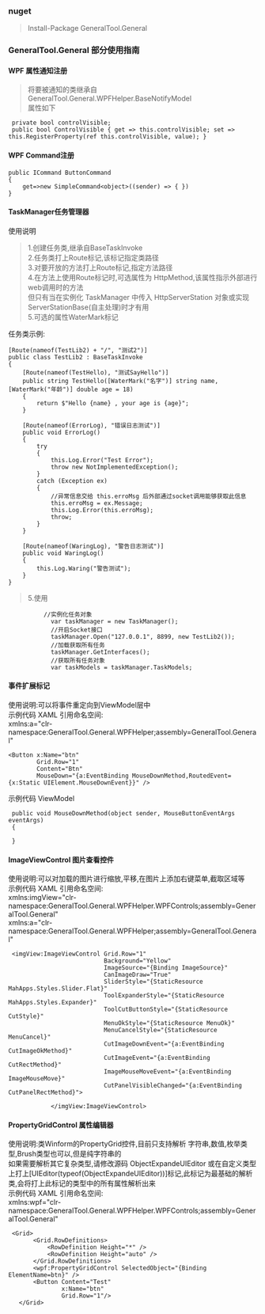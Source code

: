 ﻿### nuget
> Install-Package GeneralTool.General
> 
### GeneralTool.General 部分使用指南

#### WPF 属性通知注册
> 将要被通知的类继承自GeneralTool.General.WPFHelper.BaseNotifyModel <br>
> 属性如下
```
 private bool controlVisible;
 public bool ControlVisible { get => this.controlVisible; set => this.RegisterProperty(ref this.controlVisible, value); }
```

#### WPF Command注册
```
public ICommand ButtonCommand
{
    get=>new SimpleCommand<object>((sender) => { })
}
```


#### TaskManager任务管理器
使用说明
> 1.创建任务类,继承自BaseTaskInvoke <br>
2.任务类打上Route标记,该标记指定类路径 <br>
3.对要开放的方法打上Route标记,指定方法路径 <br>
4.在方法上使用Route标记时,可选属性为 HttpMethod,该属性指示外部进行web调用时的方法<br>
  但只有当在实例化 TaskManager 中传入 HttpServerStation 对象或实现 ServerStationBase(自主处理)时才有用<br>
5.可选的属性WaterMark标记 <br>

任务类示例:
> 
	[Route(nameof(TestLib2) + "/", "测试2")]
    public class TestLib2 : BaseTaskInvoke
    {
        [Route(nameof(TestHello), "测试SayHello")]
        public string TestHello([WaterMark("名字")] string name, [WaterMark("年龄")] double age = 18)
        {
            return $"Hello {name} , your age is {age}";
        }

        [Route(nameof(ErrorLog), "错误日志测试")]
        public void ErrorLog()
        {
            try
            {
                this.Log.Error("Test Error");
                throw new NotImplementedException();
            }
            catch (Exception ex)
            {
                //异常信息交给 this.erroMsg 后外部通过socket调用能够获取此信息
                this.erroMsg = ex.Message;
                this.Log.Error(this.erroMsg);
                throw;
            }
        }

        [Route(nameof(WaringLog), "警告日志测试")]
        public void WaringLog()
        {
            this.Log.Waring("警告测试");
        }
    }


> 5.使用 <br>
```
  		  //实例化任务对象
            var taskManager = new TaskManager();
            //开启Socket接口
            taskManager.Open("127.0.0.1", 8899, new TestLib2());
            //加载获取所有任务
            taskManager.GetInterfaces();
            //获取所有任务对象
            var taskModels = taskManager.TaskModels;
```


#### 事件扩展标记
使用说明:可以将事件重定向到ViewModel层中 <br>
示例代码 XAML 引用命名空间: <br>
xmlns:a="clr-namespace:GeneralTool.General.WPFHelper;assembly=GeneralTool.General"<br>
>
```
<Button x:Name="btn"
        Grid.Row="1"
        Content="Btn"
        MouseDown="{a:EventBinding MouseDownMethod,RoutedEvent={x:Static UIElement.MouseDownEvent}}" />
```
示例代码 ViewModel <br>
```
 public void MouseDownMethod(object sender, MouseButtonEventArgs eventArgs)
 {
     
 }
``` 

#### ImageViewControl 图片查看控件
使用说明:可以对加载的图片进行缩放,平移,在图片上添加右键菜单,截取区域等 <br>
示例代码 XAML 引用命名空间: <br>
xmlns:imgView="clr-namespace:GeneralTool.General.WPFHelper.WPFControls;assembly=GeneralTool.General" <br>
xmlns:a="clr-namespace:GeneralTool.General.WPFHelper;assembly=GeneralTool.General"<br>
```
 <imgView:ImageViewControl Grid.Row="1"
                           Background="Yellow"
                           ImageSource="{Binding ImageSource}"
                           CanImageDraw="True"
                           SliderStyle="{StaticResource MahApps.Styles.Slider.Flat}"
                           ToolExpanderStyle="{StaticResource MahApps.Styles.Expander}"
                           ToolCutButtonStyle="{StaticResource CutStyle}"
                           MenuOkStyle="{StaticResource MenuOk}"
                           MenuCancelStyle="{StaticResource MenuCancel}"
                           CutImageDownEvent="{a:EventBinding CutImageOkMethod}"
                           CutImageEvent="{a:EventBinding CutRectMethod}"
                           ImageMouseMoveEvent="{a:EventBinding ImageMouseMove}"
                           CutPanelVisibleChanged="{a:EventBinding CutPanelRectMethod}">

            </imgView:ImageViewControl>
```

#### PropertyGridControl 属性编辑器
使用说明:类Winform的PropertyGrid控件,目前只支持解析 字符串,数值,枚举类型,Brush类型也可以,但是纯字符串的 <br>
如果需要解析其它复杂类型,请修改源码 ObjectExpandeUIEditor 或在自定义类型上打上[UIEditor(typeof(ObjectExpandeUIEditor))]标记,此标记为最基础的解析类,会将打上此标记的类型中的所有属性解析出来
<br>
示例代码 XAML 引用命名空间: <br>
 xmlns:wpf="clr-namespace:GeneralTool.General.WPFHelper.WPFControls;assembly=GeneralTool.General"<br>
 ```
  <Grid>
        <Grid.RowDefinitions>
            <RowDefinition Height="*" />
            <RowDefinition Height="auto" />
        </Grid.RowDefinitions>
        <wpf:PropertyGridControl SelectedObject="{Binding ElementName=btn}" />
        <Button Content="Test"
                x:Name="btn" 
                Grid.Row="1"/>
    </Grid>
 ```



